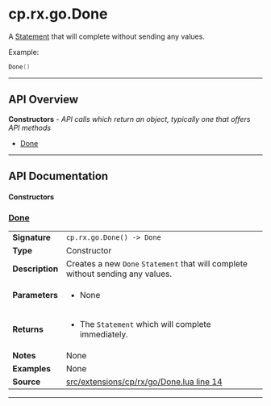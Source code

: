 # cp.rx.go.Done

A [Statement](cp.rx.go.Statement.md) that will complete without sending any values.

Example:

```lua
Done()
```

---

## API Overview
**Constructors** - _API calls which return an object, typically one that offers API methods_
 * [Done](#done)


---

## API Documentation

#### Constructors


### [Done](#done)

|                                             |                                                                                     |
| --------------------------------------------|-------------------------------------------------------------------------------------|
| **Signature**                               | `cp.rx.go.Done() -> Done`                                                                    |
| **Type**                                    | Constructor                                                                     |
| **Description**                             | Creates a new `Done` `Statement` that will complete without sending any values.                                                                     |
| **Parameters**                              | <ul><li>None</li></ul> |
| **Returns**                                 | <ul><li>The `Statement` which will complete immediately.</li></ul>          |
| **Notes**                                   | None |
| **Examples**                                | None |
| **Source**                                  | [src/extensions/cp/rx/go/Done.lua line 14](https://github.com/CommandPost/CommandPost/blob/develop/src/extensions/cp/rx/go/Done.lua#L14) |

---

